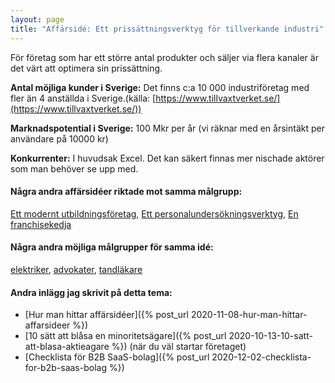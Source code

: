 ```yaml
---
layout: page
title: "Affärsidé: Ett prissättningsverktyg för tillverkande industri"
---
```

För företag som har ett större antal produkter och säljer via flera kanaler är det värt att optimera sin prissättning.

**Antal möjliga kunder i Sverige:** Det finns c:a 10 000 industriföretag med fler än 4 anställda i Sverige.(källa: [https://www.tillvaxtverket.se/](https://www.tillvaxtverket.se/))

**Marknadspotential i Sverige:** 100 Mkr per år (vi räknar med en årsintäkt per användare på 10000 kr)

**Konkurrenter:** I huvudsak Excel. Det kan säkert finnas mer nischade aktörer som man behöver se upp med.

#### Några andra affärsidéer riktade mot samma målgrupp:
[Ett modernt utbildningsföretag](/affarsideer/ett-modernt-utbildningsforetag-riktat-mot-tillverkande-industri/), [Ett personalundersökningsverktyg](/affarsideer/ett-personalundersokningsverktyg-for-tillverkande-industri/), [En franchisekedja](/affarsideer/en-franchisekedja-av-tillverkande-industri/)


#### Några andra möjliga målgrupper för samma idé:
[elektriker](/affarsideer/ett-prissattningsverktyg-for-elektriker/), [advokater](/affarsideer/ett-prissattningsverktyg-for-advokater/), [tandläkare](/affarsideer/ett-prissattningsverktyg-for-tandlakare/)

#### Andra inlägg jag skrivit på detta tema:
- [Hur man hittar affärsidéer]({% post_url 2020-11-08-hur-man-hittar-affarsideer %})
- [10 sätt att blåsa en minoritetsägare]({% post_url 2020-10-13-10-satt-att-blasa-aktieagare %}) (när du väl startar företaget)
- [Checklista för B2B SaaS-bolag]({% post_url 2020-12-02-checklista-for-b2b-saas-bolag %})

